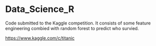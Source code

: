 # Data_Science_R

Code submitted to the Kaggle competition. It consists of some feature engineering combied with random forest to predict who survied.

https://www.kaggle.com/c/titanic
